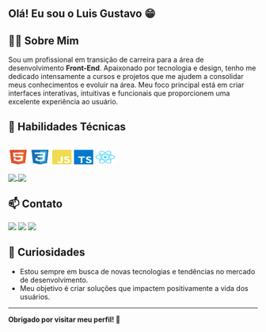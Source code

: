 ## Olá! Eu sou o Luis Gustavo 😁

## 🧑‍💻 Sobre Mim

Sou um profissional em transição de carreira para a área de desenvolvimento **Front-End**. Apaixonado por tecnologia e design, tenho me dedicado intensamente a cursos e projetos que me ajudem a consolidar meus conhecimentos e evoluir na área. Meu foco principal está em criar interfaces interativas, intuitivas e funcionais que proporcionem uma excelente experiência ao usuário.

## 🚀 Habilidades Técnicas

<div style="display: inline_block"><br>
  <img align="center" alt="Luis-HTML" height="30" width="40" src="https://raw.githubusercontent.com/devicons/devicon/master/icons/html5/html5-original.svg">
  <img align="center" alt="Luis-CSS" height="30" width="40" src="https://raw.githubusercontent.com/devicons/devicon/master/icons/css3/css3-original.svg">
  <img align="center" alt="Luis-Js" height="30" width="40" src="https://raw.githubusercontent.com/devicons/devicon/master/icons/javascript/javascript-plain.svg">
  <img align="center" alt="Luis-Ts" height="30" width="40" src="https://raw.githubusercontent.com/devicons/devicon/master/icons/typescript/typescript-plain.svg">
  <img align="center" alt="Luis-React" height="30" width="40" src="https://raw.githubusercontent.com/devicons/devicon/master/icons/react/react-original.svg">
</div>

<div style="display: inline_block"><br>
<a href="https://github.com/luisgustavocarvalho/github-readme-stats">
  <img weigth=300 height=200 align="center" src="https://github-readme-stats.vercel.app/api?username=LuisGustavoCarvalho&show_icons=true&theme=tokyonight" />
</a>
<a href="https://github.com/luisgustavocarvalho/convoychat">
  <img weigth=300 height=200 align="center" src="https://github-readme-stats.vercel.app/api/top-langs?username=LuisGustavoCarvalho&layout=compact&theme=tokyonight&langs_count=8&card_width=320" />
</a>
</div>

## 📫 Contato

<div> 
  <a href="https://www.linkedin.com/in/luis-gustavo-de-carvalho-ferreira" target="_blank"><img src="https://img.shields.io/badge/-LinkedIn-%230077B5?style=for-the-badge&logo=linkedin&logoColor=white" target="_blank"></a>
  <a href = "mailto:lgustavo.carvalho07@gmail.com"><img src="https://img.shields.io/badge/-Gmail-%23333?style=for-the-badge&logo=gmail&logoColor=white" target="_blank"></a>
  <a href="https://www.instagram.com/luisgustavo.cf/" target="_blank"><img src="https://img.shields.io/badge/-Instagram-%23E4405F?style=for-the-badge&logo=instagram&logoColor=white" target="_blank"></a>
  
</div>

## 🌟 Curiosidades

- Estou sempre em busca de novas tecnologias e tendências no mercado de desenvolvimento.
- Meu objetivo é criar soluções que impactem positivamente a vida dos usuários.

---

**Obrigado por visitar meu perfil! 👋**

  
<!--
**luisgustavocarvalho/luisgustavocarvalho** is a ✨ _special_ ✨ repository because its `README.md` (this file) appears on your GitHub profile.

Here are some ideas to get you started:

- 🔭 I’m currently working on ...
- 🌱 I’m currently learning ...
- 👯 I’m looking to collaborate on ...
- 🤔 I’m looking for help with ...
- 💬 Ask me about ...
- 📫 How to reach me: ...
- 😄 Pronouns: ...
- ⚡ Fun fact: ...
-->
